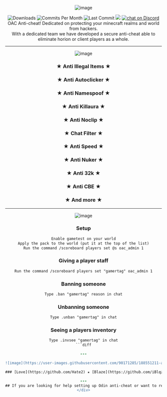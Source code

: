 <div align="center">
  
  ![image](https://user-images.githubusercontent.com/90171285/188550819-ca982970-f832-4c58-b850-7836c10cabf0.png)

  <img src="https://img.shields.io/github/downloads/Hate2/OAC/total" alt="Downloads"/>
  <img src="https://img.shields.io/github/commit-activity/m/Hate2/OAC" alt="Commits Per Month"/>
  <img src="https://img.shields.io/github/last-commit/Hate2/OAC" alt="Last Commit"/>
  <a href="https://github.com/badges/Hate2/OAC/contributors" alt="Contributors">
        <img src="https://img.shields.io/github/contributors/badges/shields" /></a>
  <a href="https://discord.gg/YBHBn7UEtT">
        <img src="https://img.shields.io/discord/818549844766752818?logo=discord"
            alt="chat on Discord"></a><br>
  OAC Anti-cheat! Dedicated on protecting your minecraft realms and world from hackers.<br>
  With a dedicated team we have developed a secure anti-cheat able to eliminate horion or client players as a whole.<br>
  
  ---

  ![image](https://user-images.githubusercontent.com/90171285/188550636-6bbc1ee2-9b95-4cdc-a982-d1554ddbaebf.png)

  ### ★ Anti Illegal Items ★
  ### ★ Anti Autoclicker ★
  ### ★ Anti Namespoof ★
  ### ★ Anti Killaura ★
  ### ★ Anti Noclip ★
  ### ★ Chat Filter ★
  ### ★ Anti Speed ★
  ### ★ Anti Nuker ★
  ### ★ Anti 32k ★
  ### ★ Anti CBE ★
  ### ★ And more ★

  ---

  ![image](https://user-images.githubusercontent.com/90171285/188550662-105b8150-96bf-4f02-ae51-e9ee2890d3fa.png)

  ### Setup
  ```diff
  Enable gametest on your world
  Apply the pack to the world (put it at the top of the list)
  Run the command /scoreboard players set @s oac_admin 1
  ```
  
  ### Giving a player staff
  ```diff
  Run the command /scoreboard players set "gamertag" oac_admin 1
  ```
  
  ### Banning someone
  ```diff
  Type .ban "gamertag" reason in chat
  ```

  ### Unbanning someone
  ```diff
  Type .unban "gamertag" in chat
  ```

  ### Seeing a players inventory
  ```diff
  Type .invsee "gamertag" in chat
  ```diff

  ---

![image](https://user-images.githubusercontent.com/90171285/188551211-aafb7a4e-ad31-4d88-bc7e-1b53d883a485.png)
  
  ### [Love](https://github.com/Hate2) ★ [Blaze](https://github.com/iBlqzed) ★ [Dooka](https://github.com/DookaDessss)

 ---
 ## If you are looking for help setting up Odin anti-cheat or want to report any bugs join our [discord server](https://discord.gg/YBHBn7UEtT)
</div>

